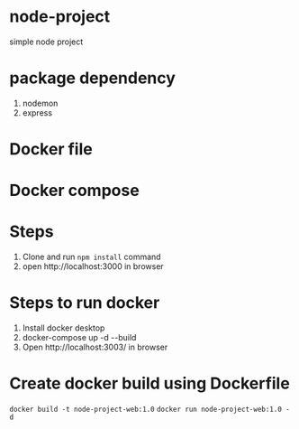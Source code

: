 # node-project
simple node project

# package dependency
1. nodemon
2. express

# Docker file
# Docker compose
# Steps 
 1. Clone and run ```npm install``` command
 2. open http://localhost:3000 in browser

# Steps to run docker
  1. Install docker desktop
  1. docker-compose up -d --build
  2. Open http://localhost:3003/ in browser

# Create docker build using Dockerfile
```docker build -t node-project-web:1.0```
```docker run node-project-web:1.0 -d```

